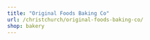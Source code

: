 ```yaml
---
title: "Original Foods Baking Co"
url: /christchurch/original-foods-baking-co/
shop: bakery
---
```

